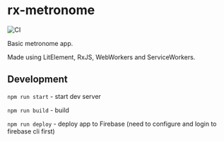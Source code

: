 # rx-metronome

![CI](https://github.com/ydubinskyi/rx-metronome/workflows/CI/badge.svg?branch=master)

Basic metronome app.

Made using LitElement, RxJS, WebWorkers and ServiceWorkers.

## Development

`npm run start` - start dev server

`npm run build` - build

`npm run deploy` - deploy app to Firebase (need to configure and login to firebase cli first)
